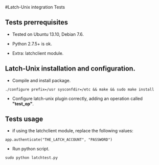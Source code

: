 #Latch-Unix integration Tests

## Tests prerrequisites

* Tested on Ubuntu 13.10, Debian 7.6.  

* Python 2.7.5+ is ok.  

* Extra: latchclient module.  


## Latch-Unix installation and configuration.

* Compile and install package.  
```
./configure prefix=/usr sysconfdir=/etc && make && sudo make install  
```

* Configure latch-unix plugin correctly, adding an operation called **"test_op"**.  


## Tests usage

* if using the latchclient module, replace the following values:  
```
app.authenticate("THE_LATCH_ACCOUNT", "PASSWORD")
```

* Run python script.  
```
sudo python latchtest.py  
```
